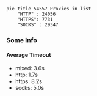 
```mermaid
pie title 54557 Proxies in list
    "HTTP" : 24056
    "HTTPS": 7731
    "SOCKS" : 29347
```

### Some Info
#### Average Timeout

- mixed: 3.6s
- http: 1.7s
- https: 8.2s
- socks: 5.0s